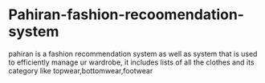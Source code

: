 # Pahiran-fashion-recoomendation-system

pahiran is a fashion recommendation system as well as system that is used to efficiently manage ur wardrobe, it includes lists of all the clothes and its category like topwear,bottomwear,footwear
